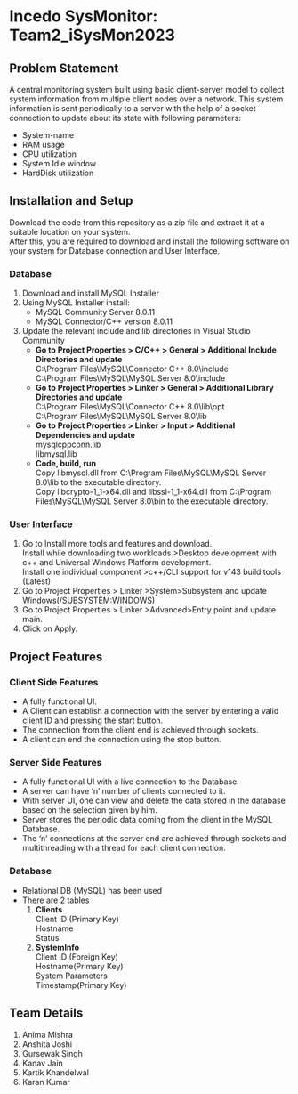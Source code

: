 <h1> Incedo SysMonitor: Team2_iSysMon2023</h1>
<h2>Problem Statement</h2>
A central monitoring system built using basic client-server model to collect system information from multiple client nodes over a network. This system information is sent periodically to a server with the help of a socket connection to update about its state with following parameters:
<ul>
  <li>System-name</li>
  <li>RAM usage</li>
  <li>CPU utilization</li>
  <li>System Idle window</li>
  <li>HardDisk utilization</li>
</ul>

<h2>Installation and Setup</h2>
Download the code from this repository as a zip file and extract it at a suitable location on your system.<br>
After this, you are required to download and install the following software on your system for Database connection and User Interface.<br> 
<h3>Database</h3>
<ol>
  <li>  
    Download and install MySQL Installer
  </li> 
  <li>
    Using MySQL Installer install: 
    <ul>
      <li>MySQL Community Server 8.0.11</li> 
      <li>MySQL Connector/C++ version 8.0.11</li>
    </ul>
  </li> 
  <li>
    Update the relevant include and lib directories in Visual Studio Community
    <ul>
      <li><b>Go to Project Properties > C/C++ > General > Additional Include Directories and update</b><br>
        C:\Program Files\MySQL\Connector C++ 8.0\include <br>
        C:\Program Files\MySQL\MySQL Server 8.0\include 
      </li>
      <li>	<b>Go to Project Properties > Linker > General > Additional Library Directories and update</b><br>
        C:\Program Files\MySQL\Connector C++ 8.0\lib\opt <br>
        C:\Program Files\MySQL\MySQL Server 8.0\lib 
      </li>
        <li>	<b>Go to Project Properties > Linker > Input > Additional Dependencies and update</b><br>
        mysqlcppconn.lib <br>
        libmysql.lib
      </li>
  </li>
      <li>	<b>Code, build, run </b><br>
      Copy libmysql.dll from C:\Program Files\MySQL\MySQL Server 8.0\lib to the executable directory. <br>
      Copy libcrypto-1_1-x64.dll and libssl-1_1-x64.dll from C:\Program Files\MySQL\MySQL Server 8.0\bin to the executable directory.
   </li>
</ol>

<h3>User Interface</h3>
<ol>	
  <li>Go to Install more tools and features and download.<br> 
           Install while downloading two workloads >Desktop development with c++ and Universal Windows Platform development.<br>
           Install one individual component >c++/CLI support for v143 build tools    
            (Latest)                 
  </li> 
  <li>	Go to Project Properties > Linker >System>Subsystem and update Windows(/SUBSYSTEM:WINDOWS)</li>
  <li>	Go to Project Properties > Linker >Advanced>Entry point and update main.</li>
  <li>	Click on Apply.</li>
</ol>

<h2>Project Features</h2>
<h3>Client Side Features</h3>
<ul>
  <li>A fully functional UI.</li>
  <li>A Client can establish a connection with the server by entering a valid client ID and pressing the start button.</li>
  <li>The connection from the client end is achieved through sockets.</li>
  <li>A client can end the connection using the stop button.</li>
</ul>
<h3>Server Side Features</h3>
<ul>
  <li>A fully functional UI with a live connection to the Database.</li>
  <li>A server can have ‘n’ number of clients connected to it.</li>
  <li>With server UI, one can view and delete the data stored in the database based on the selection given by him.</li>
  <li>Server stores the periodic data coming from the client in the MySQL Database.</li>
  <li>The ‘n’ connections at the server end are achieved through sockets and multithreading with a thread for each client connection.</li>
</ul>
<h3>Database</h3>
<ul>
  <li>Relational DB (MySQL) has been used</li>
  <li>
    There are 2 tables
    <ol>
      <li><b>Clients</b><br>Client ID (Primary Key)<br>Hostname <br>Status</li>
      <li><b>SystemInfo</b><br>Client ID (Foreign Key)<br>Hostname(Primary Key)<br>System Parameters<br>Timestamp(Primary Key)</li>
    </ol>
  </li>
</ul>

<h2>Team Details</h2>
 <ol>
  <li>Anima Mishra</li>
  <li>Anshita Joshi</li>
  <li>Gursewak Singh</li>
  <li>Kanav Jain</li>
  <li>Kartik Khandelwal</li>
  <li>Karan Kumar</li>
 </ol>


